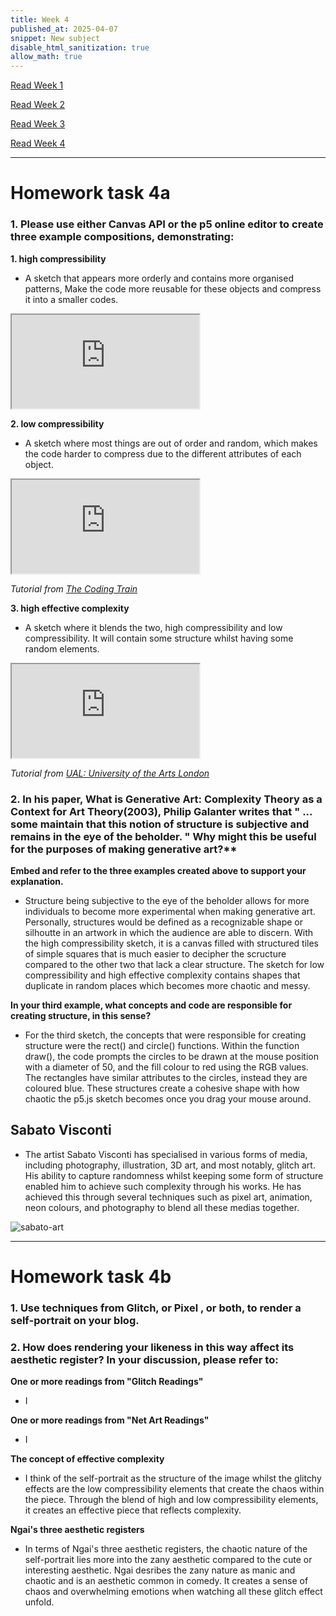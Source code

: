 ```yaml
---
title: Week 4
published_at: 2025-04-07
snippet: New subject
disable_html_sanitization: true
allow_math: true
---
```


[Read Week 1](/first-week)

[Read Week 2](/second-week)

[Read Week 3](/third-week)

[Read Week 4](/fourth-week)

---

# Homework task 4a

###  1. Please use either Canvas API or the p5 online editor to create three example compositions, demonstrating:

**1. high compressibility**

- A sketch that appears more orderly and contains more organised patterns, Make the code more reusable for these objects and compress it into a smaller codes.
<iframe id="pattern" src="https://editor.p5js.org/Julie-nguyen5960/full/CGCNsdsWp"></iframe>

<script type="module">

    const iframe  = document.getElementById (`pattern`)
    iframe.width  = iframe.parentNode.scrollWidth
    iframe.height = iframe.width * 9 / 16 + 42

</script>

**2. low compressibility**

- A sketch where most things are out of order and random, which makes the code harder to compress due to the different attributes of each object.

<iframe id="doots" src="https://editor.p5js.org/Julie-nguyen5960/full/_3wweTaEW"></iframe>

<script type="module">

    const iframe  = document.getElementById (`doots`)
    iframe.width  = iframe.parentNode.scrollWidth
    iframe.height = iframe.width * 9 / 16 + 42

</script>

_Tutorial from [The Coding Train](https://www.youtube.com/watch?v=nfmV2kuQKwA)_

**3. high effective complexity**

- A sketch where it blends the two, high compressibility and low compressibility. It will contain some structure whilst having some random elements.

<iframe id="high effective" src="https://editor.p5js.org/Julie-nguyen5960/full/gjyAP1-Vh"></iframe>

<script type="module">

    const iframe  = document.getElementById (`high effective`)
    iframe.width  = iframe.parentNode.scrollWidth
    iframe.height = iframe.width * 9 / 16 + 42

</script>

_Tutorial from [UAL: University of the Arts London](https://www.arts.ac.uk/partnerships/outreach/insights/how-to/challenges/challenges-creative-coding)_

 ### 2. In his paper, What is Generative Art: Complexity Theory as a Context for Art Theory(2003), Philip Galanter writes that " ... some maintain that this notion of structure is subjective and remains in the eye of the beholder. " Why might this be useful for the purposes of making generative art?**

**Embed and refer to the three examples created above to support your explanation.**

- Structure being subjective to the eye of the beholder allows for more individuals to become more experimental when making generative art. Personally, structures would be defined as a recognizable shape or silhoutte in an artwork in which the audience are able to discern. With the high compressibility sketch, it is a canvas filled with structured tiles of simple squares that is much easier to decipher the scructure compared to the other two that lack a clear structure. The sketch for low compressibility and high effective complexity contains shapes that duplicate in random places which becomes more chaotic and messy.

**In your third example, what concepts and code are responsible for creating structure, in this sense?**

- For the third sketch, the concepts that were responsible for creating structure were the rect() and circle() functions. Within the function draw(), the code prompts the circles to be drawn at the mouse position with a diameter of 50, and the fill colour to red using the RGB values. The rectangles have similar attributes to the circles, instead they are coloured blue. These structures create a cohesive shape with how chaotic the p5.js sketch becomes once you drag your mouse around.  


## Sabato Visconti

- The artist Sabato Visconti has specialised in various forms of media, including photography, illustration, 3D art, and most notably, glitch art. His ability to capture randomness whilst keeping some form of structure enabled him to achieve such complexity through his works. He has achieved this through several techniques such as pixel art, animation, neon colours, and photography to blend all these medias together.

![sabato-art](Pictures/sabato.png)

---

# Homework task 4b

### 1. Use techniques from Glitch, or Pixel , or both, to render a self-portrait on your blog. 

<canvas id="glitch_self_portrait"></canvas>

<script type="module">

   const cnv = document.getElementById (`glitch_self_portrait`)
   cnv.width = cnv.parentNode.scrollWidth
   cnv.height = cnv.width * 9 / 16
   cnv.style.backgroundColor = `deeppink`

   const ctx = cnv.getContext (`2d`)

   let img_data

   const draw = i => ctx.drawImage (i, 0, 0, cnv.width, cnv.height)

   const img = new Image ()
   img.onload = () => {
      cnv.height = cnv.width * (img.height / img.width)
      draw (img)
      img_data = cnv.toDataURL ("image/jpeg")
      add_glitch ()
   }
   img.src = `/Pictures/joolieie.JPG` //my selfie

   const rand_int = max => Math.floor (Math.random () * max) 

// creates glitchy effect by taking random chunks of characters from base64 encoded image
   const glitchify = (data, chunk_max, repeats) => { 
      const chunk_size = rand_int (chunk_max / 4) * 4
      const i = rand_int (data.length - 24 - chunk_size) + 24
      const front = data.slice (0, i)
      const back = data.slice (i + chunk_size, data.length)
      const result = front + back
      return repeats == 0 ? result : glitchify (result, chunk_max, repeats - 1)
   }

//builds array of 12 pre-generated, randomly-glitched images
   const glitch_arr = []

   const add_glitch = () => {
      const i = new Image ()
      i.onload = () => {
         glitch_arr.push (i)
         if (glitch_arr.length < 12) add_glitch ()
         else draw_frame ()
      }
      i.src = glitchify (img_data, 96, 6)
   }
// boolean where false shows non-glitched image whereas true will show glitch
   let is_glitching = false
   let glitch_i = 0

   const draw_frame = () => {
      if (is_glitching) draw (glitch_arr[glitch_i])
      else draw (img)

      const prob = is_glitching ? 0.05 : 0.02
      if (Math.random () < prob) {
         glitch_i = rand_int (glitch_arr.length)
         is_glitching = !is_glitching
      }

      requestAnimationFrame (draw_frame)   
   }

</script>


### 2. How does rendering your likeness in this way affect its aesthetic register? In your discussion, please refer to:

**One or more readings from "Glitch Readings"**

- I


**One or more readings from "Net Art Readings"**

- I

**The concept of effective complexity**

- I think of the self-portrait as the structure of the image whilst the glitchy effects are the low compressibility elements that create the chaos within the piece. Through the blend of high and low compressibility elements, it creates an effective piece that reflects complexity. 

**Ngai's three aesthetic registers**

- In terms of Ngai's three aesthetic registers, the chaotic nature of the self-portrait lies more into the zany aesthetic compared to the cute or interesting aesthetic. Ngai desribes the zany nature as manic and chaotic and is an aesthetic common in comedy. It creates a sense of chaos and overwhelming emotions when watching all these glitch effect unfold. 